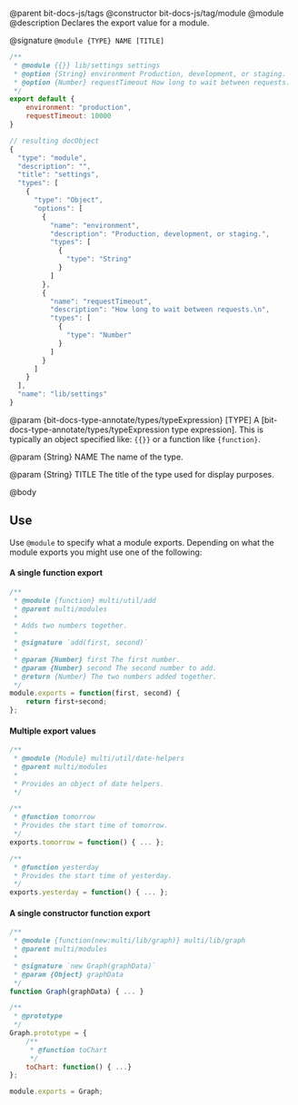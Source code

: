 @parent bit-docs-js/tags
@constructor bit-docs-js/tag/module @module
@description Declares the export value for a module.

@signature `@module {TYPE} NAME [TITLE]`

```js
/**
 * @module {{}} lib/settings settings
 * @option {String} environment Production, development, or staging.
 * @option {Number} requestTimeout How long to wait between requests.
 */
export default {
    environment: "production",
    requestTimeout: 10000
}
```

```js
// resulting docObject
{
  "type": "module",
  "description": "",
  "title": "settings",
  "types": [
    {
      "type": "Object",
      "options": [
        {
          "name": "environment",
          "description": "Production, development, or staging.",
          "types": [
            {
              "type": "String"
            }
          ]
        },
        {
          "name": "requestTimeout",
          "description": "How long to wait between requests.\n",
          "types": [
            {
              "type": "Number"
            }
          ]
        }
      ]
    }
  ],
  "name": "lib/settings"
}
```

@param {bit-docs-type-annotate/types/typeExpression} [TYPE] A
[bit-docs-type-annotate/types/typeExpression type expression]. This is
typically an object specified like: `{{}}` or a function like `{function}`.

@param {String} NAME The name of the type.

@param {String} TITLE The title of the type used for display purposes.

@body

## Use

Use `@module` to specify what a module exports. Depending on what the module
exports you might use one of the following:

#### A single function export

```js
/**
 * @module {function} multi/util/add
 * @parent multi/modules
 * 
 * Adds two numbers together.
 * 
 * @signature `add(first, second)`
 * 
 * @param {Number} first The first number.
 * @param {Number} second The second number to add.
 * @return {Number} The two numbers added together.
 */
module.exports = function(first, second) {
	return first+second;
};
```

#### Multiple export values

```js
/**
 * @module {Module} multi/util/date-helpers
 * @parent multi/modules
 * 
 * Provides an object of date helpers.
 */

/**
 * @function tomorrow
 * Provides the start time of tomorrow. 
 */
exports.tomorrow = function() { ... };

/**
 * @function yesterday
 * Provides the start time of yesterday. 
 */
exports.yesterday = function() { ... };
```

#### A single constructor function export

```js
/**
 * @module {function(new:multi/lib/graph)} multi/lib/graph
 * @parent multi/modules
 * 
 * @signature `new Graph(graphData)`
 * @param {Object} graphData
 */
function Graph(graphData) { ... }

/**
 * @prototype
 */
Graph.prototype = {
	/**
	 * @function toChart
	 */
	toChart: function() { ...}
};

module.exports = Graph;
```
